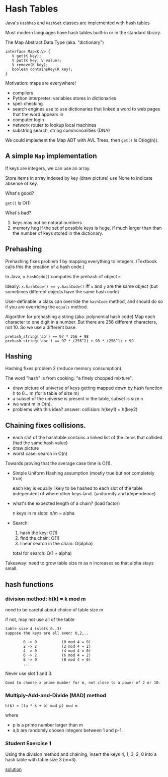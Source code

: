 # Hash Tables

Java's `HashMap` and `HashSet` classes are implemented with hash tables

Most modern languages have hash tables built-in or in the standard library. 

The Map Abstract Data Type (aka. "dictionary")

	interface Map<K,V> {
	   V get(K key);
	   V put(K key, V value);
	   V remove(K key);
	   boolean containsKey(K key);
	}

Motivation: maps are everywhere!

* compilers
* Python interpreter: variables stores in dictionaries
* spell checking
* search engines use to use dictionaries that linked a word to
  web pages that the word appears in
* computer login
* network router to lookup local machines
* substring search, string commonoalities (DNA)

We could implement the Map ADT with AVL Trees, then `get()` is O(log(n)).

## A simple `Map` implementation

If keys are integers, we can use an array.
        
Store items in array indexed by key (draw picture) use None to
indicate absense of key.

What's good?

`get()` is O(1)

What's bad?

1. keys may not be natural numbers
2. memory hog if the set of possible keys is huge, if much
   larger than than the number of keys stored in the dictionary.
		   

## Prehashing

Prehashing fixes problem 1 by mapping everything to integers.
(Textbook calls this the creation of a hash code.)

In Java, `o.hashCode()` computes the prehash of object `o`.

Ideally: `x.hashCode() == y.hashCode()` iff `x` and `y` are the same
object (but sometimes different objects have the same hash code)

User-definable: a class can override the `hashCode` method, and should
do so if you are overriding the `equals` method.

Algorithm for prehashing a string (aka. polynomial hash code)
Map each character to one digit in a number.
But there are 256 different characters, not 10.
So we use a different base.

	prehash_string('ab') == 97 * 256 + 98
	prehash_string('abc') == 97 * (256^2) + 98 * (256^1) + 99

## Hashing

Hashing fixes problem 2 (reduce memory consumption).
    
The word "hash" is from cooking: "a finely chopped mixture".

* draw picture of universe of keys getting mapped down by hash 
  function h to 0... m  (for a table of size m)
* a subset of the universe is present in the table, subset is size n
* we want m in O(n).
* problems with this idea? answer: collision: h(key1) = h(key2)

## Chaining fixes collisions.

* each slot of the hashtable contains a linked list of the items that
  collided (had the same hash value)
* draw picture
* worst case: search in O(n)

Towards proving that the average case time is O(1).

* Simple Uniform Hashing assumption (mostly true but not completely true)

	each key is equally likely to be hashed to each slot of the table
	independent of where other keys land. (uniformity and idependence)

* what's the expected length of a chain? (load factor)

	n keys in m slots: n/m = alpha

* Search:
	1. hash the key: O(1)
	2. find the chain: O(1)
	3. linear search in the chain: O(alpha)

    total for search: O(1 + alpha)

Takeaway: need to grow table size m as n increases so that alpha stays
small.

## hash functions
    
### division method: h(k) = k mod m
            
need to be careful about choice of table size m
                
if not, may not use all of the table
        
	table size 4 (slots 0..3)
	suppose the keys are all even: 0,2,..

			0 -> 0           (0 mod 4 = 0)
			2 -> 2           (2 mod 4 = 2)
			4 -> 0           (4 mod 4 = 0)
			6 -> 2           (6 mod 4 = 2)
			8 -> 0           (8 mod 4 = 0)
			...

Never use slot 1 and 3.

    Good to choose a prime number for m, not close to a power of 2 or 10.

### Multiply-Add-and-Divide (MAD) method

    
    h(k) = ((a * k + b) mod p) mod m
	
where
* p is a prime number larger than m
* a,b are randomly chosen integers between 1 and p-1.

### Student Exercise 1

Using the division method and chaining, insert the
keys 4, 1, 3, 2, 0 into a hash table with table size 3 (m=3).

[solution](./Sep-25-solutions.md)

